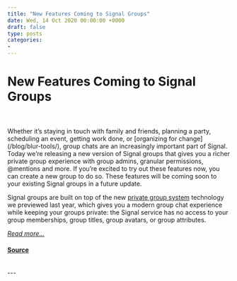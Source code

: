 ```yaml
---
title: "New Features Coming to Signal Groups"
date: Wed, 14 Oct 2020 00:00:00 +0000
draft: false
type: posts
categories: 
- 
---
```

# New Features Coming to Signal Groups

<br/>

<br/>
Whether it’s staying in touch with family and friends, planning a party, scheduling an event, getting work done, or [organizing for change](/blog/blur-tools/), group chats are an increasingly important part of Signal. Today we’re releasing a new version of Signal groups that gives you a richer private group experience with group admins, granular permissions, @mentions and more. If you’re excited to try out these features now, you can create a new group to do so. These features will be coming soon to your existing Signal groups in a future update.

Signal groups are built on top of the new [private group system](/blog/signal-private-group-system/) technology we previewed last year, which gives you a modern group chat experience while keeping your groups private: the Signal service has no access to your group memberships, group titles, group avatars, or group attributes.

[_Read more..._](https://signal.org/blog/new-groups/)

#### [Source](https://signal.org/blog/new-groups/)

<br/>
---
